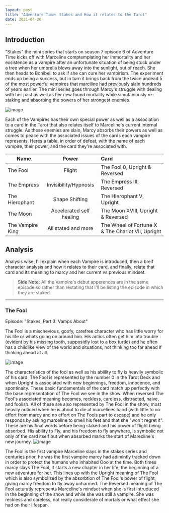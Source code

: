 ```yaml
---
layout: post
title: "Adventure Time: Stakes and How it relates to the Tarot"
date: 2021-04-20
---
```


## Introduction
"Stakes" the mini series that starts on season 7 episode 6 of Adventure Time kicks off with Marceline comptemplating her immortality and her exsistence as a vampire after an unfortunate situation of being stuck under a tree when her umbrella blows away into the sunlight, out of reach. She then heads to Bonibell to ask if she can cure her vampirism. The experiment ends up being a success, but in turn it brings back from the twice undead 5 of the most powerful vampires that marciline had previously slain hundreds of years earlier. The mini series goes through Marcy's struggle with dealing with her past as well as her new found mortality while simutaniously re-staking and absorbing the powers of her strongest enemies.


![image](https://user-images.githubusercontent.com/77991423/116794872-7b974d00-aa9e-11eb-91e6-d45cec20e95e.png)


Each of the Vampires has their own special power as well as a association to a card in the Tarot that also relates itself to Marceline's current internal struggle. As these enemies are slain, Marcy absorbs their powers as well as comes to peace with the associated issues of the cards each vampire represents. Heres a table, in  order of defeat, with the name of each vampire, their power, and the card they're associated with.


| Name             | Power                      |                      Card                         |
| ---------------- |:--------------------------:|:--------------------------------------------------|
| The Fool         | Flight                     | The Fool 0, Upright & Reversed                    |
| The Empress      | Invisibility/Hypnosis      | The Empress III, Reversed                         |
| The Hierophant   | Shape Shifting             | The Hierophant V, Upright                         |
| The Moon         | Accelerated self healing   | The Moon XVIII, Upright & Reversed                |
| The Vampire King | All stated and more        | The Wheel of Fortune X & The Chariot VII, Upright |


## Analysis
Analysis wise, I'll explain when each Vampire is introduced, then a breif character analysis and how it relates to their card, and finally, relate that card and its meaning to marcy and her current vs previous mindset. 
> **Side Note:** All the Vampire's debut apperences are in the same episode so rather than restating that I'll be listing the episode in which they are staked. 
---


### The Fool
Episode: "Stakes, Part 3: Vamps About"


The Fool is a mischevious, goofy, carefree character who has little worry for his life or whats going on around him. His antics often get him into trouble (evident by his missing tooth, supposidly lost to a box turtle) and he often has a childlike view of the world and situations, not thinking too far ahead if thinking ahead at all.


![image](https://user-images.githubusercontent.com/77991423/116794824-13486b80-aa9e-11eb-8668-cc084d7d6a5f.png)


The characteristics of the fool as well as his abiility to fly is heavily symbolic of his card. The Fool is represented by the number 0 in the Tarot Deck and when Upright is associated with new beginnings, freedom, innocence, and spontinaity. These basic fundamentals of the card match up perfectly with the base representation of The Fool we see in the show. When reversed The Fool's associated meaning becomes, reckless, careless, distracted, naive, and foolish. All of these are also represented by The Fool in the show, most heavily noticed when he is about to die at marcelines hand (with little to no effort from marcy and no effort on The Fools part to escape) and he only responds by asking marceline to smell his feet and that she "won't regret it". These are his final words before being staked and his power of flight being absorbed.  His ability to Fly, and his freedom to fly anywhere, is symbolic not only of the card itself but when absorbed marks the start of Marecline's new journey.
![image](https://user-images.githubusercontent.com/77991423/116794835-37a44800-aa9e-11eb-8f5b-627e8a0b1623.png)

The Fool is the first vampire Marceline slays in the stakes series and centuries prior, he was the first vampire marcy had adimintly tracked down in order to protect the humans who inhabited Ooo at the time. Both times marcy slays The Fool, it starts a new chapter in her life, the beginning of a new adventure for her. This lines up with the Upright meaning of The Fool which is also symbolized by the absorbtion of The Fool's power of flight, giving marcy freedom to fly away unharmed. The Reversed meaning of The Fool acturatly represents Marceline's mindset when she is first intruduced in the beginning of the show and while she was still a vampire. She was reckless and careless, not really considerate of mortals or what effect she had on their lifespan. 
